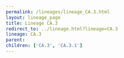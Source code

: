 ```yaml
---
permalink: /lineages/lineage_CA.3.html
layout: lineage_page
title: Lineage CA.3
redirect_to: ../lineage.html?lineage=CA.3
lineage: CA.3
parent: 
children: ['CA.3', 'CA.3.1']
---
```

